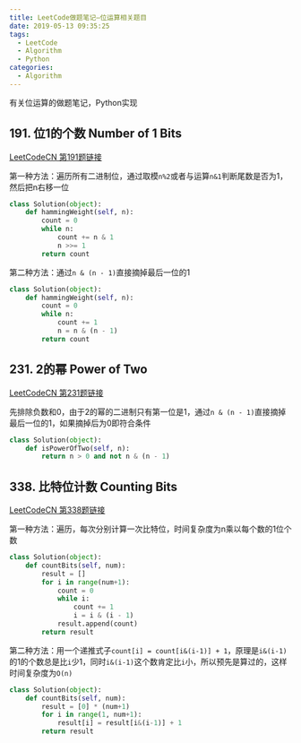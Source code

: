 ```yaml
---
title: LeetCode做题笔记—位运算相关题目
date: 2019-05-13 09:35:25
tags: 
  - LeetCode
  - Algorithm
  - Python
categories:
  - Algorithm
---
```


有关位运算的做题笔记，Python实现

## 191. 位1的个数 Number of 1 Bits

[LeetCodeCN 第191题链接](https://leetcode-cn.com/problems/number-of-1-bits/)

第一种方法：遍历所有二进制位，通过取模`n%2`或者与运算`n&1`判断尾数是否为1，然后把n右移一位

```python
class Solution(object):
    def hammingWeight(self, n):
        count = 0
        while n:
            count += n & 1
            n >>= 1
        return count
```

<!-- more -->

第二种方法：通过`n & (n - 1)`直接摘掉最后一位的1

```python
class Solution(object):
    def hammingWeight(self, n):
        count = 0
        while n:
            count += 1
            n = n & (n - 1)
        return count
```

## 231. 2的幂 Power of Two

[LeetCodeCN 第231题链接](https://leetcode-cn.com/problems/power-of-two/)

先排除负数和0，由于2的幂的二进制只有第一位是1，通过`n & (n - 1)`直接摘掉最后一位的1，如果摘掉后为0即符合条件

```python
class Solution(object):
    def isPowerOfTwo(self, n):
        return n > 0 and not n & (n - 1)
```

## 338. 比特位计数 Counting Bits

[LeetCodeCN 第338题链接](https://leetcode-cn.com/problems/counting-bits/)

第一种方法：遍历，每次分别计算一次比特位，时间复杂度为n乘以每个数的1位个数

```python
class Solution(object):
    def countBits(self, num):
        result = []
        for i in range(num+1):
            count = 0
            while i:
                count += 1
                i = i & (i - 1)
            result.append(count)
        return result
```

第二种方法：用一个递推式子`count[i] = count[i&(i-1)] + 1`，原理是`i&(i-1)`的1的个数总是比`i`少1，同时`i&(i-1)`这个数肯定比`i`小，所以预先是算过的，这样时间复杂度为`O(n)`

```python
class Solution(object):
    def countBits(self, num):
        result = [0] * (num+1)
        for i in range(1, num+1):
            result[i] = result[i&(i-1)] + 1
        return result
```
